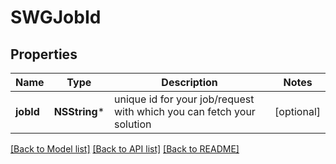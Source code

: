 # SWGJobId

## Properties
Name | Type | Description | Notes
------------ | ------------- | ------------- | -------------
**jobId** | **NSString*** | unique id for your job/request with which you can fetch your solution | [optional] 

[[Back to Model list]](../README.md#documentation-for-models) [[Back to API list]](../README.md#documentation-for-api-endpoints) [[Back to README]](../README.md)


